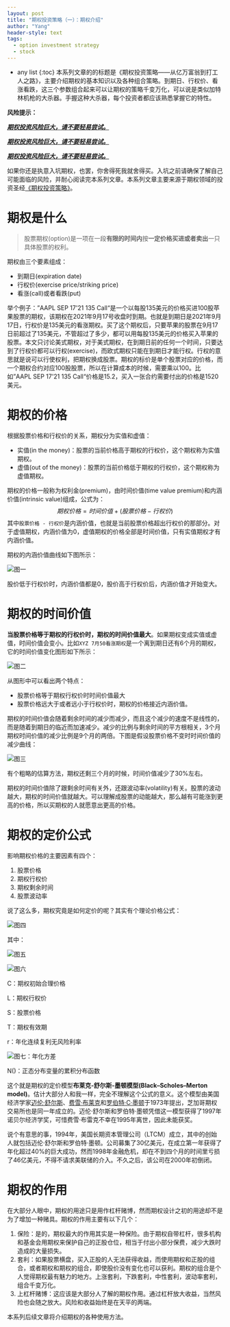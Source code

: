 ```yaml
---
layout: post
title: "期权投资策略（一）：期权介绍"
author: "Yang"
header-style: text
tags:
  - option investment strategy
  - stock
---
```


- any list
{:toc}
本系列文章的的标题是《期权投资策略——从亿万富翁到打工人之路》，主要介绍期权的基本知识以及各种组合策略。到期日、行权价、看涨看跌，这三个参数组合起来可以让期权的策略千变万化，可以说是类似加特林机枪的大杀器。手握这种大杀器，每个投资者都应该熟悉掌握它的特性。

**风险提示：**

<u>***期权投资风险巨大，请不要轻易尝试。***</u>

<u>***期权投资风险巨大，请不要轻易尝试。***</u>

<u>***期权投资风险巨大，请不要轻易尝试。***</u>

如果你还是执意入坑期权，也罢，你舍得死我就舍得买。入坑之前请确保了解自己可能面临的风险，并耐心阅读完本系列文章。本系列文章主要来源于期权领域的投资圣经[《期权投资策略》](https://book.douban.com/subject/26345971/)。



# 期权是什么

> 股票期权(option)是一项在一段**有限的时间内**按**一定价格买进或者卖出**一只具体股票的权利。

期权由三个要素组成：

- 到期日(expiration date)
- 行权价(exercise price/striking price)
- 看涨(call)或者看跌(put)

举个例子：”AAPL SEP 17'21 135 Call“是一个以每股135美元的价格买进100股苹果股票的期权，该期权在2021年9月17号收盘时到期。也就是到期日是2021年9月17日，行权价是135美元的看涨期权。买了这个期权后，只要苹果的股票在9月17日前超过了135美元，不管超过了多少，都可以用每股135美元的价格买入苹果的股票。本文只讨论美式期权，对于美式期权，在到期日前的任何一个时间，只要达到了行权价都可以行权(exercise)，而欧式期权只能在到期日才能行权。行权的意思就是说可以行使权利，把期权换成股票。期权的标价是单个股票对应的价格，而一个期权合约对应100股股票，所以在计算成本的时候，需要乘以100。比如”AAPL SEP 17'21 135 Call“价格是15.2，买入一张合约需要付出的价格是1520美元。



# 期权的价格

根据股票价格和行权价的关系，期权分为实值和虚值：

- 实值(in the money)：股票的当前价格高于期权的行权价，这个期权称为实值期权。
- 虚值(out of the money)：股票的当前价格低于期权的行权价，这个期权称为虚值期权。

期权的价格一般称为权利金(premium)，由时间价值(time value premium)和内涵价值(intrinsic value)组成，公式为：
$$
期权价格 = 时间价值 + (股票价格 - 行权价)
$$
其中```股票价格 - 行权价```是内涵价值，也就是当前股票价格超出行权价的那部分。对于虚值期权，内涵价值为0，虚值期权的价格全部是时间价值，只有实值期权才有内涵价值。

期权的内涵价值曲线如下图所示：

![图一](/img/in-post/2021-02-13-option-strategy-introduction/post-intrinsic-value-change.png)

股价低于行权价时，内涵价值都是0，股价高于行权价后，内涵价值才开始变大。



# 期权的时间价值

**当股票价格等于期权的行权价时，期权的时间价值最大**。如果期权变成实值或虚值，时间价值会变小。比如```XYZ 7月50看涨期权```是一个离到期日还有6个月的期权，它的时间价值变化图形如下所示：

![图二](/img/in-post/2021-02-13-option-strategy-introduction/post-time-value-change.png)

从图形中可以看出两个特点：

- 股票价格等于期权行权价时时间价值最大
- 股票价格远大于或者远小于行权价时，期权的价格接近内涵价值。

期权的时间价值会随着剩余时间的减少而减少，而且这个减少的速度不是线性的，而是随着到期日的临近而加速减少。减少的比例与剩余时间的平方根相关，3个月期权时间价值的减少比例是9个月的两倍。下图是假设股票价格不变时时间价值的减少曲线：

![图三](/img/in-post/2021-02-13-option-strategy-introduction/post-time-value-decrease.png)

有个粗略的估算方法，期权还剩三个月的时候，时间价值减少了30%左右。

期权的时间价值除了跟剩余时间有关外，还跟波动率(volatility)有关。股票的波动越大，期权的时间价值就越大。可以理解成股票的动能越大，那么越有可能涨到更高的价格，所以买期权的人就愿意出更高的价格。



# 期权的定价公式

影响期权价格的主要因素有四个：

1. 股票价格
2. 期权行权价
3. 期权剩余时间
4. 股票波动率

说了这么多，期权究竟是如何定价的呢？其实有个理论价格公式：

![图四](/img/in-post/2021-02-13-option-strategy-introduction/post-option-value-formula.svg)

其中：

![图五](/img/in-post/2021-02-13-option-strategy-introduction/post-option-value-formula1.svg)

![图六](/img/in-post/2021-02-13-option-strategy-introduction/post-option-value-formula2.svg)

C：期权初始合理价格

L：期权行权价

S：股票价格

T：期权有效期

r：年化连续复利无风险利率

![图七](/img/in-post/2021-02-13-option-strategy-introduction/post-option-value-formula3.svg)：年化方差

N()：正态分布变量的累积分布函数

这个就是期权的定价模型**布莱克-舒尔斯-墨顿模型(Black–Scholes–Merton model)**。估计大部分人和我一样，完全不理解这个公式的意义。这个模型由美国经济学家[迈伦·舒尔斯](https://zh.wikipedia.org/wiki/迈伦·舒尔斯)、[费雪·布莱克](https://zh.wikipedia.org/wiki/費雪·布萊克)和[罗伯特·C·墨顿](https://zh.wikipedia.org/wiki/罗伯特·C·墨顿)于1973年提出，芝加哥期权交易所也是同一年成立的。迈伦·舒尔斯和罗伯特·墨顿凭借这一模型获得了1997年诺贝尔经济学奖，可惜费雪·布雷克不幸在1995年离世，因此未能获奖。

说个有意思的事，1994年，美国长期资本管理公司（LTCM）成立，其中的创始人就包括迈伦·舒尔斯和罗伯特·墨顿。公司募集了30亿美元，在成立第一年获得了年化超过40%的巨大成功，然而1998年金融危机，却在不到四个月的时间里亏损了46亿美元，不得不请求美联储的介入。不久之后，该公司在2000年初倒闭。



# 期权的作用

在大部分人眼中，期权的用途只是用作杠杆赌博，然而期权设计之初的用途却不是为了增加一种赌具。期权的作用主要有以下几个：

1. 保险：是的，期权最大的作用其实是一种保险。由于期权自带杠杆，很多机构和基金会用期权来保护自己的正股仓位，相当于付出小部分保费，减少大跌时造成的大量损失。
2. 套利：如果股票横盘，买入正股的人无法获得收益，而使用期权和正股的组合，或者期权和期权的组合，即使股价没有变化也可以获利。期权的组合是个人觉得期权最有魅力的地方。上涨套利，下跌套利，中性套利，波动率套利，组合千变万化。
3. 上杠杆赌博：这应该是大部分人了解的期权作用。通过杠杆放大收益，当然风险也会随之放大。风险和收益始终是在天平的两端。

本系列后续文章将介绍期权的各种使用方法。

